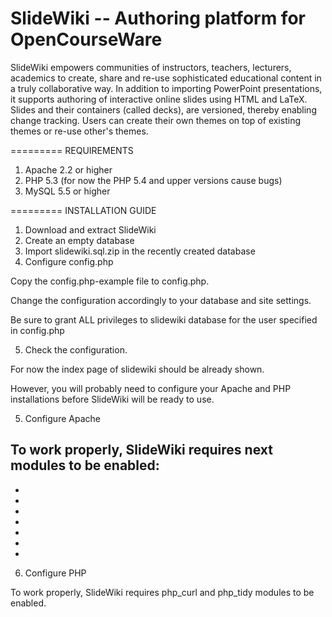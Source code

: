 SlideWiki -- Authoring platform for OpenCourseWare
=========
SlideWiki empowers communities of instructors, teachers, lecturers, academics to create, share and re-use sophisticated educational content in a truly collaborative way. In addition to importing PowerPoint presentations, it supports authoring of interactive online slides using HTML and LaTeX. Slides and their containers (called decks), are versioned, thereby enabling change tracking. Users can create their own themes on top of existing themes or re-use other's themes.

=========
REQUIREMENTS

1. Apache 2.2 or higher
2. PHP 5.3 (for now the PHP 5.4 and upper versions cause bugs)
3. MySQL 5.5 or higher

=========
INSTALLATION GUIDE

1. Download and extract SlideWiki
2. Create an empty database
3. Import slidewiki.sql.zip in the recently created database
4. Configure config.php

Copy the config.php-example file to config.php. 

Change the configuration accordingly to your database and site settings.

Be sure to grant ALL privileges to slidewiki database for the user specified in config.php

5. Check the configuration. 

For now the index page of slidewiki should be already shown. 

However, you will probably need to configure your Apache and PHP installations before SlideWiki will be ready to use.

5. Configure Apache 

To work properly, SlideWiki requires next modules to be enabled:
- 
-
-
-
-
-
-
-

6. Configure PHP

To work properly, SlideWiki requires php_curl and php_tidy modules to be enabled.
